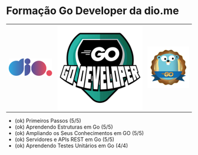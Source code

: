 # Formação Go Developer da dio.me
<table>
    <tr>
        <td><img src='./some_images/diologo.svg'></td>
        <td><img src='./some_images/godev.webp'></td>
        <td><img src='./some_images/gologo.webp'></td>
    </tr>
</table>

- (ok) Primeiros Passos (5/5)
- (ok) Aprendendo Estruturas em Go (5/5)
- (ok) Ampliando os Seus Conhecimentos em GO (5/5)
- (ok) Servidores e APIs REST em Go (5/5)
- (ok) Aprendendo Testes Unitários em Go (4/4)
